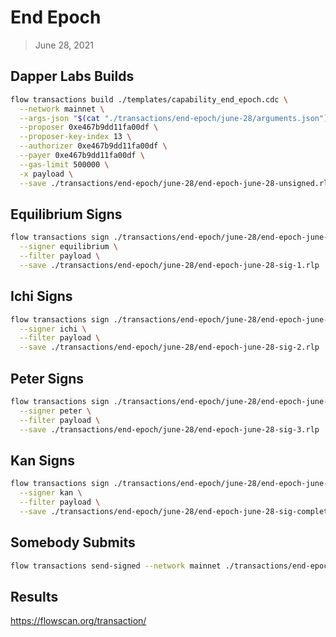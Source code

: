 # End Epoch
> June 28, 2021

## Dapper Labs Builds

```sh
flow transactions build ./templates/capability_end_epoch.cdc \
  --network mainnet \
  --args-json "$(cat "./transactions/end-epoch/june-28/arguments.json")" \
  --proposer 0xe467b9dd11fa00df \
  --proposer-key-index 13 \
  --authorizer 0xe467b9dd11fa00df \
  --payer 0xe467b9dd11fa00df \
  --gas-limit 500000 \
  -x payload \
  --save ./transactions/end-epoch/june-28/end-epoch-june-28-unsigned.rlp
```

## Equilibrium Signs

```sh
flow transactions sign ./transactions/end-epoch/june-28/end-epoch-june-28-unsigned.rlp \
  --signer equilibrium \
  --filter payload \
  --save ./transactions/end-epoch/june-28/end-epoch-june-28-sig-1.rlp
```

## Ichi Signs

```sh
flow transactions sign ./transactions/end-epoch/june-28/end-epoch-june-28-sig-1.rlp \
  --signer ichi \
  --filter payload \
  --save ./transactions/end-epoch/june-28/end-epoch-june-28-sig-2.rlp
```

## Peter Signs

```sh
flow transactions sign ./transactions/end-epoch/june-28/end-epoch-june-28-sig-2.rlp \
  --signer peter \
  --filter payload \
  --save ./transactions/end-epoch/june-28/end-epoch-june-28-sig-3.rlp
```

## Kan Signs

```sh
flow transactions sign ./transactions/end-epoch/june-28/end-epoch-june-28-sig-3.rlp \
  --signer kan \
  --filter payload \
  --save ./transactions/end-epoch/june-28/end-epoch-june-28-sig-complete.rlp
```

## Somebody Submits

```sh
flow transactions send-signed --network mainnet ./transactions/end-epoch/june-28/end-epoch-june-28-sig-complete.rlp
```

## Results

https://flowscan.org/transaction/
